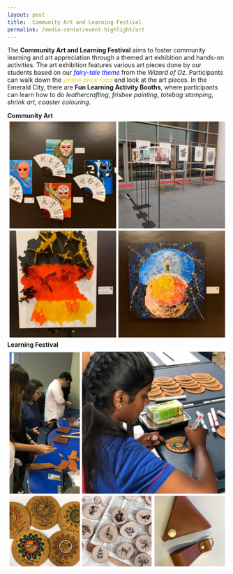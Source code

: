 ```yaml
---
layout: post
title:  Community Art and Learning Festival
permalink: /media-center/event-highlight/art
---
```

The **Community Art and Learning Festival** aims to foster community learning and art appreciation through a themed art exhibition and hands-on activities. The art exhibition features various art pieces done by our students based on our <span style="color:blue"><em> *fairy-tale theme* </em></span> from the *Wizard of Oz*. Participants can walk down the <span style="color:#EBD30C"><em>yellow brick road </em></span> and look at the art pieces. 
In the Emerald City, there are **Fun Learning Activity Booths**, where participants can learn how to do *leathercrafting*, *frisbee painting*, *totebag stamping*, *shrink art*, *coaster colouring*.

**Community Art**
![](/images/inCollage_20191103_135827741.jpg) 
**Learning Festival**
![](/images/learning_festival_1.jpg)


